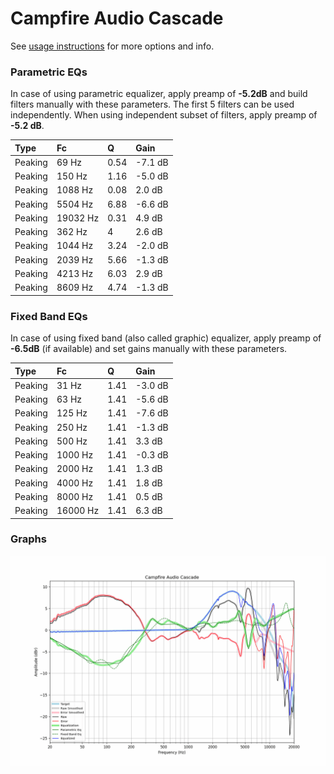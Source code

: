 # Campfire Audio Cascade
See [usage instructions](https://github.com/jaakkopasanen/AutoEq#usage) for more options and info.

### Parametric EQs
In case of using parametric equalizer, apply preamp of **-5.2dB** and build filters manually
with these parameters. The first 5 filters can be used independently.
When using independent subset of filters, apply preamp of **-5.2 dB**.

| Type    | Fc       |    Q | Gain    |
|:--------|:---------|:-----|:--------|
| Peaking | 69 Hz    | 0.54 | -7.1 dB |
| Peaking | 150 Hz   | 1.16 | -5.0 dB |
| Peaking | 1088 Hz  | 0.08 | 2.0 dB  |
| Peaking | 5504 Hz  | 6.88 | -6.6 dB |
| Peaking | 19032 Hz | 0.31 | 4.9 dB  |
| Peaking | 362 Hz   | 4    | 2.6 dB  |
| Peaking | 1044 Hz  | 3.24 | -2.0 dB |
| Peaking | 2039 Hz  | 5.66 | -1.3 dB |
| Peaking | 4213 Hz  | 6.03 | 2.9 dB  |
| Peaking | 8609 Hz  | 4.74 | -1.3 dB |

### Fixed Band EQs
In case of using fixed band (also called graphic) equalizer, apply preamp of **-6.5dB**
(if available) and set gains manually with these parameters.

| Type    | Fc       |    Q | Gain    |
|:--------|:---------|:-----|:--------|
| Peaking | 31 Hz    | 1.41 | -3.0 dB |
| Peaking | 63 Hz    | 1.41 | -5.6 dB |
| Peaking | 125 Hz   | 1.41 | -7.6 dB |
| Peaking | 250 Hz   | 1.41 | -1.3 dB |
| Peaking | 500 Hz   | 1.41 | 3.3 dB  |
| Peaking | 1000 Hz  | 1.41 | -0.3 dB |
| Peaking | 2000 Hz  | 1.41 | 1.3 dB  |
| Peaking | 4000 Hz  | 1.41 | 1.8 dB  |
| Peaking | 8000 Hz  | 1.41 | 0.5 dB  |
| Peaking | 16000 Hz | 1.41 | 6.3 dB  |

### Graphs
![](./Campfire%20Audio%20Cascade.png)